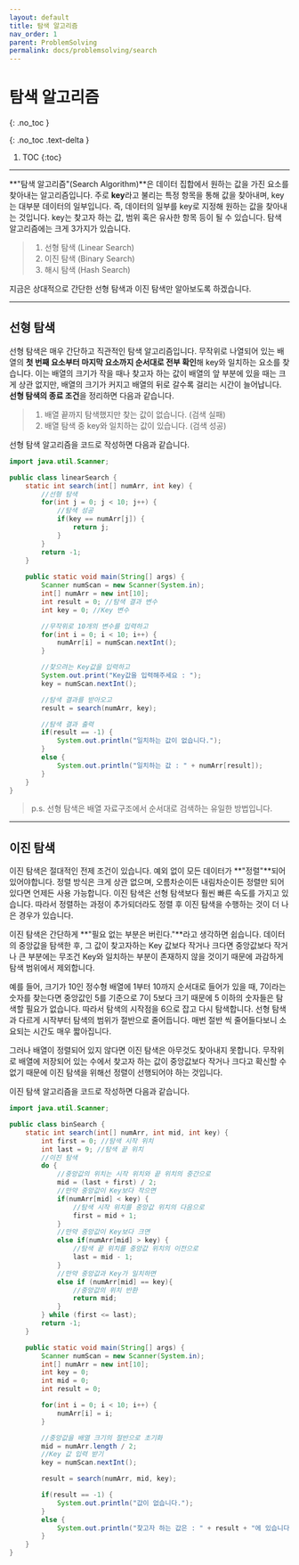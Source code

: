 ```yaml
---
layout: default
title: 탐색 알고리즘
nav_order: 1
parent: ProblemSolving
permalink: docs/problemsolving/search
---
```


# 탐색 알고리즘   

{: .no_toc }

{: .no_toc .text-delta }

1. TOC
{:toc}

---

**"탐색 알고리즘"(Search Algorithm)**은 데이터 집합에서 원하는 값을 가진 요소를 찾아내는 알고리즘입니다. 주로 **key**라고 불리는 특정 항목을 통해 값을 찾아내며, key는 대부분 데이터의 일부입니다. 즉, 데이터의 일부를 key로 지정해 원하는 값을 찾아내는 것입니다. key는 찾고자 하는 값, 범위 혹은 유사한 항목 등이 될 수 있습니다. 탐색 알고리즘에는 크게 3가지가 있습니다.

>1. 선형 탐색 (Linear Search)
>2. 이진 탐색 (Binary Search)
>3. 해시 탐색 (Hash Search)

지금은 상대적으로 간단한 선형 탐색과 이진 탐색만 알아보도록 하겠습니다.

---

## 선형 탐색

선형 탐색은 매우 간단하고 직관적인 탐색 알고리즘입니다. 무작위로 나열되어 있는 배열의 **첫 번째 요소부터 마지막 요소까지 순서대로 전부 확인**해 key와 일치하는 요소를 찾습니다. 이는 배열의 크기가 작을 때나 찾고자 하는 값이 배열의 앞 부분에 있을 때는 크게 상관 없지만, 배열의 크기가 커지고 배열의 뒤로 갈수록 걸리는 시간이 늘어납니다. **선형 탐색의 종료 조건**을 정리하면 다음과 같습니다.

>1. 배열 끝까지 탐색했지만 찾는 값이 없습니다. (검색 실패)
>2. 배열 탐색 중 key와 일치하는 값이 있습니다. (검색 성공)

선형 탐색 알고리즘을 코드로 작성하면 다음과 같습니다.

```java
import java.util.Scanner;

public class linearSearch {
    static int search(int[] numArr, int key) {
        //선형 탐색
        for(int j = 0; j < 10; j++) {
            //탐색 성공
            if(key == numArr[j]) {
                return j;
            }
        }
        return -1;
    }
    
    public static void main(String[] args) {
        Scanner numScan = new Scanner(System.in);
        int[] numArr = new int[10];
        int result = 0; //탐색 결과 변수
        int key = 0; //Key 변수

        //무작위로 10개의 변수를 입력하고
        for(int i = 0; i < 10; i++) {
            numArr[i] = numScan.nextInt();
        }

        //찾으려는 Key값을 입력하고
        System.out.print("Key값을 입력해주세요 : ");
        key = numScan.nextInt();

        //탐색 결과를 받아오고
        result = search(numArr, key);

        //탐색 결과 출력
        if(result == -1) {
            System.out.println("일치하는 값이 없습니다.");
        }
        else {
            System.out.println("일치하는 값 : " + numArr[result]);
        }
    }
}
```

>p.s. 선형 탐색은 배열 자료구조에서 순서대로 검색하는 유일한 방법입니다.

---

## 이진 탐색

이진 탐색은 절대적인 전제 조건이 있습니다. 예외 없이 모든 데이터가 **"정렬"**되어 있어야합니다. 정렬 방식은 크게 상관 없으며, 오름차순이든 내림차순이든 정렬만 되어 있다면 언제든 사용 가능합니다. 이진 탐색은 선형 탐색보다 훨씬 빠른 속도를 가지고 있습니다. 따라서 정렬하는 과정이 추가되더라도 정렬 후 이진 탐색을 수행하는 것이 더 나은 경우가 있습니다.

이진 탐색은 간단하게 **"필요 없는 부분은 버린다."**라고 생각하면 쉽습니다. 데이터의 중앙값을 탐색한 후, 그 값이 찾고자하는 Key 값보다 작거나 크다면 중앙값보다 작거나 큰 부분에는 무조건 Key와 일치하는 부분이 존재하지 않을 것이기 때문에 과감하게 탐색 범위에서 제외합니다.

예를 들어, 크기가 10인 정수형 배열에 1부터 10까지 순서대로 들어가 있을 때, 7이라는 숫자를 찾는다면 중앙값인 5를 기준으로 7이 5보다 크기 때문에 5 이하의 숫자들은 탐색할 필요가 없습니다. 따라서 탐색의 시작점을 6으로 잡고 다시 탐색합니다. 선형 탐색과 다르게 시작부터 탐색의 범위가 절반으로 줄어듭니다. 매번 절반 씩 줄어들다보니 소요되는 시간도 매우 짧아집니다.

그러나 배열이 정렬되어 있지 않다면 이진 탐색은 아무것도 찾아내지 못합니다. 무작위로 배열에 저장되어 있는 수에서 찾고자 하는 값이 중앙값보다 작거나 크다고 확신할 수 없기 때문에 이진 탐색을 위해선 정렬이 선행되어야 하는 것입니다.

이진 탐색 알고리즘을 코드로 작성하면 다음과 같습니다.

```java
import java.util.Scanner;

public class binSearch {
    static int search(int[] numArr, int mid, int key) {
        int first = 0; //탐색 시작 위치
        int last = 9; //탐색 끝 위치
        //이진 탐색
        do {
            //중앙값의 위치는 시작 위치와 끝 위치의 중간으로
            mid = (last + first) / 2;
            //만약 중앙값이 Key보다 작으면
            if(numArr[mid] < key) {
                //탐색 시작 위치를 중앙값 위치의 다음으로
                first = mid + 1;
            }
            //만약 중앙값이 Key보다 크면
            else if(numArr[mid] > key) {
                //탐색 끝 위치를 중앙값 위치의 이전으로
                last = mid - 1;
            }
            //만약 중앙값과 Key가 일치하면
            else if (numArr[mid] == key){
                //중앙값의 위치 반환
                return mid;
            }
        } while (first <= last);
        return -1;
    }

    public static void main(String[] args) {
        Scanner numScan = new Scanner(System.in);
        int[] numArr = new int[10];
        int key = 0;
        int mid = 0;
        int result = 0;

        for(int i = 0; i < 10; i++) {
            numArr[i] = i;
        }

        //중앙값을 배열 크기의 절반으로 초기화
        mid = numArr.length / 2;
        //Key 값 입력 받기
        key = numScan.nextInt();

        result = search(numArr, mid, key);

        if(result == -1) {
            System.out.println("값이 없습니다.");
        }
        else {
            System.out.println("찾고자 하는 값은 : " + result + "에 있습니다.");
        }
    }
}
```